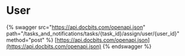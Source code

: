 # User

{% swagger src="https://api.docbits.com/openapi.json" path="/tasks_and_notifications/tasks/{task_id}/assign/user/{user_id}" method="post" %}
[https://api.docbits.com/openapi.json](https://api.docbits.com/openapi.json)
{% endswagger %}
